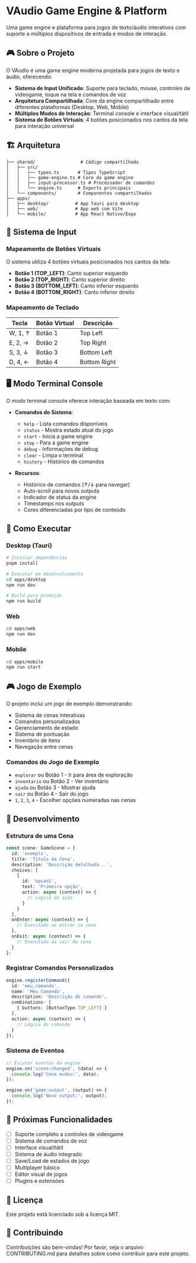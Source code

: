 # VAudio Game Engine & Platform

Uma game engine e plataforma para jogos de texto/áudio interativos com suporte a múltiplos dispositivos de entrada e modos de interação.

## 🎮 Sobre o Projeto

O VAudio é uma game engine moderna projetada para jogos de texto e áudio, oferecendo:

- **Sistema de Input Unificado**: Suporte para teclado, mouse, controles de videogame, toque na tela e comandos de voz
- **Arquitetura Compartilhada**: Core da engine compartilhado entre diferentes plataformas (Desktop, Web, Mobile)
- **Múltiplos Modos de Interação**: Terminal console e interface visual/tátil
- **Sistema de Botões Virtuais**: 4 botões posicionados nos cantos da tela para interação universal

## 🏗️ Arquitetura

```
├── shared/                 # Código compartilhado
│   ├── src/
│   │   ├── types.ts       # Tipos TypeScript
│   │   ├── game-engine.ts # Core da game engine
│   │   ├── input-processor.ts # Processador de comandos
│   │   └── engine.ts      # Exports principais
│   └── components/        # Componentes compartilhados
├── apps/
│   ├── desktop/          # App Tauri para desktop
│   ├── web/              # App web com Vite
│   └── mobile/           # App React Native/Expo
```

## 🎯 Sistema de Input

### Mapeamento de Botões Virtuais

O sistema utiliza 4 botões virtuais posicionados nos cantos da tela:

- **Botão 1 (TOP_LEFT)**: Canto superior esquerdo
- **Botão 2 (TOP_RIGHT)**: Canto superior direito  
- **Botão 3 (BOTTOM_LEFT)**: Canto inferior esquerdo
- **Botão 4 (BOTTOM_RIGHT)**: Canto inferior direito

### Mapeamento de Teclado

| Tecla | Botão Virtual | Descrição |
|-------|---------------|-----------|
| W, 1, ↑ | Botão 1 | Top Left |
| E, 2, → | Botão 2 | Top Right |
| S, 3, ↓ | Botão 3 | Bottom Left |
| D, 4, ← | Botão 4 | Bottom Right |

## 🖥️ Modo Terminal Console

O modo terminal console oferece interação baseada em texto com:

- **Comandos do Sistema**:
  - `help` - Lista comandos disponíveis
  - `status` - Mostra estado atual do jogo
  - `start` - Inicia a game engine
  - `stop` - Para a game engine
  - `debug` - Informações de debug
  - `clear` - Limpa o terminal
  - `history` - Histórico de comandos

- **Recursos**:
  - Histórico de comandos (↑/↓ para navegar)
  - Auto-scroll para novos outputs
  - Indicador de status da engine
  - Timestamps nos outputs
  - Cores diferenciadas por tipo de conteúdo

## 🚀 Como Executar

### Desktop (Tauri)

```bash
# Instalar dependências
pnpm install

# Executar em desenvolvimento
cd apps/desktop
npm run dev

# Build para produção
npm run build
```

### Web

```bash
cd apps/web
npm run dev
```

### Mobile

```bash
cd apps/mobile
npm run start
```

## 🎮 Jogo de Exemplo

O projeto inclui um jogo de exemplo demonstrando:

- Sistema de cenas interativas
- Comandos personalizados
- Gerenciamento de estado
- Sistema de pontuação
- Inventário de itens
- Navegação entre cenas

### Comandos do Jogo de Exemplo

- `explorar` ou Botão 1 - Ir para área de exploração
- `inventario` ou Botão 2 - Ver inventário
- `ajuda` ou Botão 3 - Mostrar ajuda
- `sair` ou Botão 4 - Sair do jogo
- `1`, `2`, `3`, `4` - Escolher opções numeradas nas cenas

## 🔧 Desenvolvimento

### Estrutura de uma Cena

```typescript
const scene: GameScene = {
  id: 'exemplo',
  title: 'Título da Cena',
  description: 'Descrição detalhada...',
  choices: [
    {
      id: 'opcao1',
      text: 'Primeira opção',
      action: async (context) => {
        // Lógica da ação
      }
    }
  ],
  onEnter: async (context) => {
    // Executado ao entrar na cena
  },
  onExit: async (context) => {
    // Executado ao sair da cena
  }
};
```

### Registrar Comandos Personalizados

```typescript
engine.registerCommand({
  id: 'meu_comando',
  name: 'Meu Comando',
  description: 'Descrição do comando',
  combinations: [
    { buttons: [ButtonType.TOP_LEFT] }
  ],
  action: async (context) => {
    // Lógica do comando
  }
});
```

### Sistema de Eventos

```typescript
// Escutar eventos da engine
engine.on('scene:changed', (data) => {
  console.log('Cena mudou:', data);
});

engine.on('game:output', (output) => {
  console.log('Novo output:', output);
});
```

## 🎨 Próximas Funcionalidades

- [ ] Suporte completo a controles de videogame
- [ ] Sistema de comandos de voz
- [ ] Interface visual/tátil
- [ ] Sistema de áudio integrado
- [ ] Save/Load de estados de jogo
- [ ] Multiplayer básico
- [ ] Editor visual de jogos
- [ ] Plugins e extensões

## 📝 Licença

Este projeto está licenciado sob a licença MIT.

## 🤝 Contribuindo

Contribuições são bem-vindas! Por favor, veja o arquivo CONTRIBUTING.md para detalhes sobre como contribuir para este projeto.
